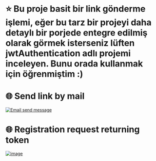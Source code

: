 # ⭐ Bu proje basit bir link gönderme işlemi, eğer bu tarz bir projeyi daha detaylı bir porjede entegre edilmiş olarak görmek isterseniz lüften jwtAuthentication adlı projemi inceleyen. Bunu orada kullanmak için öğrenmiştim :)  


# 🌐 Send link by mail
[![Email send message ](https://r.resimlink.com/xXLMV3JFGCd.png)](https://resimlink.com/xXLMV3JFGCd)
# 🌐 Registration request returning token
[![image](https://r.resimlink.com/L_6WAr.png)](https://resimlink.com/L_6WAr)
